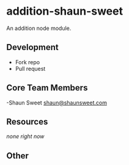 # addition-shaun-sweet
An addition node module.

## Development

- Fork repo
- Pull request

## Core Team Members

-Shaun Sweet 
<shaun@shaunsweet.com>

## Resources


*none right now*

## Other